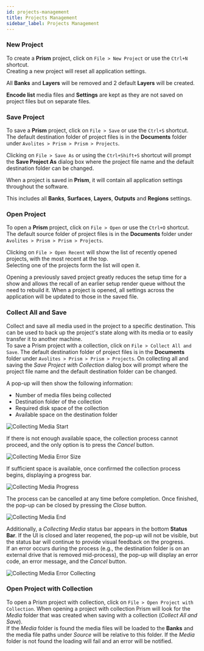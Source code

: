 ```yaml
---
id: projects-management
title: Projects Management
sidebar_label: Projects Management
---
```


### New Project
To create a **Prism** project, click on `File > New Project` or use the `Ctrl+N` shortcut.  
Creating a new project will reset all application settings.

All **Banks** and **Layers** will be removed and 2 default **Layers** will be created.

**Encode list** media files and **Settings** are kept as they are not saved on project files but on separate files.

### Save Project

To save a **Prism** project, click on `File > Save` or use the `Ctrl+S` shortcut.  
The default destination folder of project files is in the **Documents** folder under `Avolites > Prism > Prism > Projects`.  

Clicking on `File > Save As` or using the `Ctrl+Shift+S` shortcut will prompt the **Save Project As** dialog box where the project file name and the default destination folder can be changed.

When a project is saved in **Prism**, it will contain all application settings throughout the software.  

This includes all **Banks**, **Surfaces**, **Layers**, **Outputs** and **Regions** settings.

### Open Project

To open a **Prism** project, click on `File > Open` or use the `Ctrl+O` shortcut.  
The default source folder of project files is in the **Documents** folder under `Avolites > Prism > Prism > Projects`.  

Clicking on `File > Open Recent` will show the list of recently opened projects, with the most recent at the top.  
Selecting one of the projects form the list will open it.

Opening a previously saved project greatly reduces the setup time for a show and allows the recall of an earlier setup render queue without the need to rebuild it. When a project is opened, all settings across the application will be updated to those in the saved file.

### Collect All and Save 

Collect and save all media used in the project to a specific destination. This can be used to back up the project's state along with its media or to easily transfer it to another machine.<br/>
To save a Prism project with a collection, click on `File > Collect All and Save`. The default destination folder of project files is in the **Documents** folder under `Avolites > Prism > Prism > Projects`. On collecting all and saving the *Save Project with Collection* dialog box will prompt where the project file name and the default destination folder can be changed. 

A pop-up will then show the following information: 

- Number of media files being collected 
- Destination folder of the collection 
- Required disk space of the collection 
- Available space on the destination folder

![Collecting Media Start](/prism-images/project-management/collecting-media-popup-start.png)

If there is not enough available space, the collection process cannot proceed, and the only option is to press the *Cancel* button.

![Collecting Media Error Size](/prism-images/project-management/collecting-media-popup-error-size.png)

If sufficient space is available, once confirmed the collection process begins, displaying a progress bar. <br/>

![Collecting Media Progress](/prism-images/project-management/collecting-media-popup-progress.png)

The process can be cancelled at any time before completion. Once finished, the pop-up can be closed by pressing the *Close* button.<br/>

![Collecting Media End](/prism-images/project-management/collecting-media-popup-end.png)

Additionally, a *Collecting Media* status bar appears in the bottom **Status Bar**. If the UI is closed and later reopened, the pop-up will not be visible, but the status bar will continue to provide visual feedback on the progress.<br/>
If an error occurs during the process (e.g., the destination folder is on an external drive that is removed mid-process), the pop-up will display an error code, an error message, and the *Cancel* button.

![Collecting Media Error Collecting](/prism-images/project-management/collecting-media-popup-error-collecting.png)

### Open Project with Collection 

To open a Prism project with collection, click on `File > Open Project with Collection`.  When opening a project with collection Prism will look for the *Media* folder that was created when saving with a collection (*Collect All and Save*).<br/>
If the *Media* folder is found the media files will be loaded to the **Banks** and the media file paths under *Source* will be relative to this folder. If the *Media* folder is not found the loading will fail and an error will be notified.
